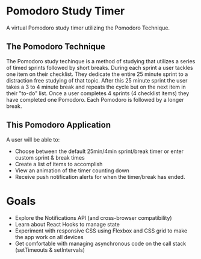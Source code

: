 # Pomodoro Study Timer

A virtual Pomodoro study timer utilizing the Pomodoro Technique. 

## The Pomodoro Technique

The Pomodoro study techinque is a method of studying that utilizes a series of timed sprints followed by short breaks. During each sprint a user tackles one item on their checklist. They dedicate the entire 25 minute sprint to a distraction free studying of that topic. After this 25 minute sprint the user takes a 3 to 4 minute break and repeats the cycle but on the next item in their "to-do" list. Once a user completes 4 sprints (4 checklist items) they have completed one Pomodoro. Each Pomodoro is followed by a longer break.


## This Pomodoro Application
A user will be able to:
- Choose between the default 25min/4min sprint/break timer or enter custom sprint & break times
- Create a list of items to accomplish
- View an animation of the timer counting down
- Receive push notification alerts for when the timer/break has ended.

# Goals
- Explore the Notifications API (and cross-browser compatibility)
- Learn about React Hooks to manage state
- Experiment with responsive CSS using Flexbox and CSS grid to make the app work on all devices
- Get comfortable with managing asynchronous code on the call stack (setTimeouts & setIntervals)
